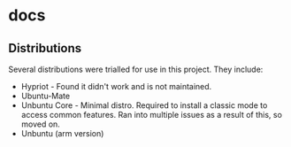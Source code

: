 # docs

## Distributions

Several distributions were trialled for use in this project. They include:

- Hypriot - Found it didn't work and is not maintained.
- Ubuntu-Mate
- Unbuntu Core - Minimal distro. Required to install a classic mode to access common features. Ran into multiple issues as a result of this, so moved on.
- Unbuntu (arm version)
